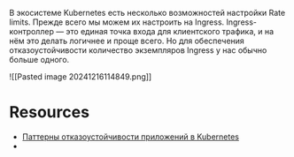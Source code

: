 В экосистеме Kubernetes есть несколько возможностей настройки Rate limits. Прежде всего мы можем их настроить на Ingress. Ingress-контроллер — это единая точка входа для клиентского трафика, и на нём это делать логичнее и проще всего. Но для обеспечения отказоустойчивости количество экземпляров Ingress у нас обычно больше одного.

![[Pasted image 20241216114849.png]]

# Resources

- [Паттерны отказоустойчивости приложений в Kubernetes](https://habr.com/ru/companies/gazprombank/articles/707284/)
- 
